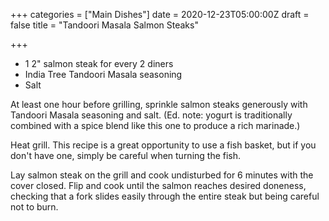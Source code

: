 +++
categories = ["Main Dishes"]
date = 2020-12-23T05:00:00Z
draft = false
title = "Tandoori Masala Salmon Steaks"

+++
* 1 2" salmon steak for every 2 diners 
* India Tree Tandoori Masala seasoning 
* Salt

At least one hour before grilling, sprinkle salmon steaks generously with Tandoori Masala seasoning and salt. (Ed. note: yogurt is traditionally combined with a spice blend like this one to produce a rich marinade.) 

Heat grill. This recipe is a great opportunity to use a fish basket, but if you don't have one, simply be careful when turning the fish. 

Lay salmon steak on the grill and cook undisturbed for 6 minutes with the cover closed. Flip and cook until the salmon reaches desired doneness, checking that a fork slides easily through the entire steak but being careful not to burn.